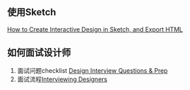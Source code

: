 ## 使用Sketch
[How to Create Interactive Design in Sketch, and Export HTML](https://medium.com/sketch-app-sources/how-to-create-interactive-design-in-sketch-and-export-html-add71a4be4e0)


## 如何面试设计师
1. 面试问题checklist [Design Interview Questions & Prep](https://medium.com/sketch-app-sources/design-interview-questions-prep-d2e286a45e1d) 
2. 面试流程[Interviewing Designers](https://uxplanet.org/interviewing-designers-294224c15077)
